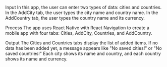 Input
In this app, the user can enter two types of data: cities and countries. In the AddCity tab, the user types the city name and country name. In the AddCountry tab, the user types the country name and its currency. 

Process
The app uses React Native with React Navigation to create a mobile app with four tabs: Cities, AddCity, Countries, and AddCountry.

Output
The Cities and Countries tabs display the list of added items. If no data has been added yet, a message appears like "No saved cities!" or "No saved countries!" Each city shows its name and country, and each country shows its name and currency.
